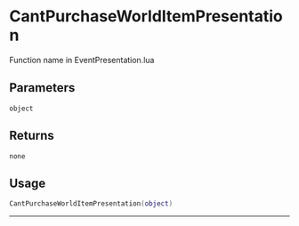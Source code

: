 # CantPurchaseWorldItemPresentation
Function name in EventPresentation.lua
## Parameters
`object`
## Returns
`none`
## Usage
```lua
CantPurchaseWorldItemPresentation(object)
```
---
